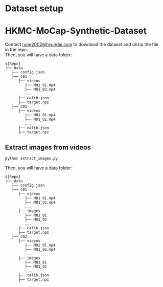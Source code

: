 # Dataset setup
# HKMC-MoCap-Synthetic-Dataset
Contact rune2002@hyundai.com to download the dataset and unzip the file in the repo.  
Then, you will have a data folder:
   ```
   ${Repo}
   ├── data
      ├── config.json
      ├── C01
         ├── videos
            ├── M01_01.mp4
            ├── M01_02.mp4
            ...
         ├── calib.json
         ├── target.npz
      ├── C02
         ├── videos
            ├── M01_01.mp4
            ├── M01_02.mp4
            ...
         ├── calib.json
         ├── target.npz
   ```

## Extract images from videos
```sh
python extract_images.py
```
Then, you will have a data folder:
   ```
   ${Repo}
   ├── data
      ├── config.json
      ├── C01
         ├── videos
            ├── M01_01.mp4
            ├── M01_02.mp4
            ...
         ├── images
            ├── M01_01
            ├── M01_02
            ...
         ├── calib.json
         ├── target.npz
      ├── C02
         ├── videos
            ├── M01_01.mp4
            ├── M01_02.mp4
            ...
         ├── images
            ├── M01_01
            ├── M01_02
            ...
         ├── calib.json
         ├── target.npz
   ```